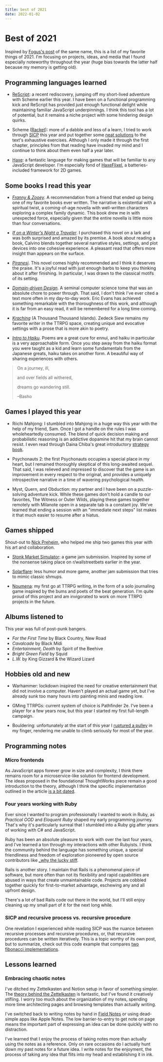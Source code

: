 ```yaml
---
title: best of 2021
date: 2022-01-02
---
```


# Best of 2021

Inspired by [Fogus's post](http://blog.fogus.me/2021/12/27/the-best-things-and-stuff-of-2021/) of the same name, this is a list of my favorite things of 2021. I'm focusing on projects, ideas, and media that I found especially noteworthy throughout the year (huge bias towards the latter half because my memory is getting old).

## Programming languages learned

- [ReScript](https://rescript-lang.org/): a recent rediscovery, jumping off my short-lived adventure with Scheme earlier this year. I have been on a functional programming kick and ReScript has provided just enough functional delight while maintaining familiar JavaScript underpinnings. I think this tool has a lot of potential, but it remains a niche project with some hindering design quirks.

- Scheme ([Racket](https://racket-lang.org/)): more of a dabble and less of a learn, I tried to work through [SICP](https://mitpress.mit.edu/sites/default/files/sicp/index.html) this year and put together some [neat solutions](https://github.com/mgmarlow/sicp-exercises) to the text's exhaustive exercises. Although I only made it through the first chapter, principles from that reading have invaded my mind and I continue to think about them even half a year later.

- [Haxe](https://haxe.org/): a fantastic language for making games that will be familiar to any JavaScript developer. I'm especially fond of [HaxeFlixel](https://haxeflixel.com/), a batteries-included framework for 2D games.

## Some books I read this year

- _[Franny & Zooey](https://bookshop.org/books/franny-and-zooey/9780316769495)_. A recommendation from a friend that ended up being one of my favorite books ever written. The narrative is existential with a spiritual twist, a coming-of-age novella with well-written characters exploring a complex family dynamic. This book drew me in with unexpected force, especially given that the entire novella is little more than four conversations.

- _[If on a Winter's Night a Traveler](https://bookshop.org/books/if-on-a-winter-s-night-a-traveler/9780156439619)_. I purchased this novel on a lark and was both surprised and amazed by its premise. A book about reading a book, Calvino blends together several narrative styles, settings, and plot devices into one cohesive experience. A pleasant read that offers more insight than appears on the surface.

- _[Piranesi](https://bookshop.org/books/piranesi-9781432886578/9781635575637)_. This novel comes highly recommended and I think it deserves the praise. It's a joyful read with just enough barbs to keep you thinking about it after finishing. In particular, I was drawn to the classical motifs of its setting.

- _[Domain-driven Design](https://bookshop.org/books/domain-driven-design-tackling-complexity-in-the-heart-of-software/9780321125217)_. A seminal computer science tome that was an absolute chore to power through. That said, I don't think I've ever cited a text more often in my day-to-day work. Eric Evans has achieved something remarkable with the thoroughness of this work, and although it is far from an easy read, it will be remembered for a long time coming.

- _[Kraching](https://athousandthousandislands.com/product/kraching/)_ (A Thousand Thousand Islands). Zedeck Siew remains my favorite writer in the TTRPG space, creating unique and evocative settings with a prose that is more akin to poetry.

- _[Intro to Haiku](https://bookshop.org/books/intro-to-haiku-an-anthology-of-poems-and-poets-from-basho-to-shiki/9780385093767)_. Poems are a great cure for ennui, and haiku in particular is a very approachable form. Once you step away from the haiku format you were taught as a kid and learn some fundamentals from the Japanese greats, haiku takes on another form. A beautiful way of sharing experiences with others.

> On a journey, ill,
>
> and over fields all withered,
>
> dreams go wandering still.
>
> –Basho

## Games I played this year

- Riichi Mahjong: I stumbled into Mahjong in a huge way this year with the help of my friend, Sam. Once I got a handle on the rules I was wholeheartedly consumed. The blend of quick decision making and probabilistic reasoning is an addictive dopamine hit that my brain cannot resist. I even read through Daina Chiba's great introductory [strategy book](https://dainachiba.github.io/RiichiBooks/).

- Psychonauts 2: the first Psychonauts occupies a special place in my heart, but I remained thoroughly skeptical of this long-awaited sequel. That said, I was relieved and impressed to discover that the game is an improvement in every respect to the original, and provides a uniquely introspective narrative in a time of wavering psychological health.

- Myst, Quern, and Obduction: my partner and I have been on a puzzle-solving adventure kick. While these games don't hold a candle to our favorites, The Witness or Outer Wilds, playing these games together remotely with Milanote open in a separate tab is a constant joy. We've learned that ending a session with an "immediate next steps" list makes it that much easier to resume after a hiatus.

## Games shipped

Shout-out to [Nick Preheim](https://www.artstation.com/nicholaspreheim), who helped me ship two games this year with his art and collaboration.

- [Stonk Market Simulator](https://mgmarlow.itch.io/stonk-market-simulator): a game jam submission. Inspired by some of the nonsense taking place on r/wallstreetbets earlier in the year.

- [Solarflare](https://mgmarlow.itch.io/solarflare): less humor and more game, another jam submission that tries to mimic classic shmups.

- [Noumena](https://mgmarlow.itch.io/noumena): my first go at TTRPG writing, in the form of a solo journaling game inspired by the bums and poets of the beat generation. I'm quite proud of this project and am invigorated to work on more TTRPG projects in the future.

## Albums listened to

This year was full of post-punk bangers.

- _For the First Time_ by Black Country, New Road
- _Cavalcade_ by Black Midi
- _Entertainment, Death_ by Spirit of the Beehive
- _Bright Green Field_ by Squid
- _L.W._ by King Gizzard & the Wizard Lizard

## Hobbies old and new

- Warhammer: lockdown inspired the need for creative entertainment that did not involve a computer. Haven't played an actual game yet, but I've already sunk too many hours into painting minis and reading lore.

- GMing TTRPGs: current system of choice is Pathfinder 2e. I've been a player for a few years now, but this year I started my first full-length campaign.

- Bouldering: unfortunately at the start of this year I [ruptured a pulley](https://theclimbingdoctor.com/pulley-injuries-explained-part-1/) in my finger, rendering me unable to climb seriously for most of the year.

## Programming notes

### Micro frontends

As JavaScript apps forever grow in size and complexity, I think there remains room for a microservice-like solution for frontend development. The ideas proposed in the foundational ThoughtWorks piece remain a good introduction to the theory, although I think the specific implementation outlined in the article [is a bit dated](https://dev.to/mgmarlow/better-react-micro-frontends-w-nx-5gnm).

### Four years working with Ruby

Ever since I wanted to program professionally I wanted to work in Ruby, as _Practical OOD_ and _Eloquent Ruby_ shaped my early programming journey. That's why it's particularly surreal that I stumbled into a Ruby gig after years of working with C# and JavaScript.

Ruby has been an absolute pleasure to work with over the last four years, and I've learned a ton through my interactions with other Rubyists. I think the community behind the language has something unique, a special friendliness and freedom of exploration pioneered by open source contributors like [\_why the lucky stiff](https://github.com/readme/featured/why-the-lucky-stiff).

Rails is another story. I maintain that Rails is a phenomenal piece of software, but more often than not its flexibility and rapid capabilities are abused in ways that create unmaintainable code. Projects are cobbled together quickly for first-to-market advantage, eschewing any and all upfront design.

There's a lot of bad Rails code out there in the world, but I'll still enjoy cleaning up my small part of it for the next long while.

### SICP and recursive process vs. recursive procedure

One revelation I experienced while reading SICP was the nuance between recursive processes and recursive procedures, or, that recursive procedures can be written iteratively. This is a topic worthy of its own post, but to summarize, check out this code example that compares [two fibonacci implementations](https://replit.com/@GrahamMarlow1/fib).

## Lessons learned

### Embracing chaotic notes

I've ditched my Zettelkasten and Notion setup in favor of something simpler. The [theory behind the Zettelkasten](https://zettelkasten.de/introduction/) is fantastic, but I've found it creatively stifling. I worry too much about the organization of my notes, spending more time architecting pages and browsing templates than actually writing.

I've switched back to writing notes by hand in [Field Notes](https://fieldnotesbrand.com/) or using dead-simple apps like Apple Notes. The low barrier-to-entry to get note on page means the important part of expressing an idea can be done quickly with no distraction.

I've learned that I enjoy the process of taking notes more than actually using the notes as a reference. Only on rare occasions do I actually hunt down my past notes for a future idea. I write notes for the enjoyment, the process of taking any idea that flits into my head and establishing it in ink.
